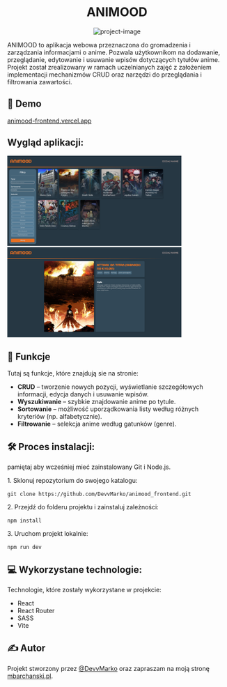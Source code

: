 <h1 align="center" id="title">ANIMOOD</h1>

<p align="center"><img src="https://socialify.git.ci/DevvMarko/animood_frontend/image?custom_language=React&amp;language=1&amp;name=1&amp;owner=1&amp;pattern=Plus&amp;theme=Dark" alt="project-image"></p>

<p id="description">ANIMOOD to aplikacja webowa przeznaczona do gromadzenia i zarządzania informacjami o anime. Pozwala użytkownikom na dodawanie, przeglądanie, edytowanie i usuwanie wpisów dotyczących tytułów anime. Projekt został zrealizowany w ramach uczelnianych zajęć z założeniem implementacji mechanizmów CRUD oraz narzędzi do przeglądania i filtrowania zawartości.
</p>

<h2>🚀 Demo</h2>

[animood-frontend.vercel.app](https://animood-frontend.vercel.app)

<h2>Wygląd aplikacji:</h2>

<img src="https://raw.githubusercontent.com/DevvMarko/animood_frontend/refs/heads/main/src/assets/screenshots/scr01.png" alt="project-screenshot" width="400" height="auto">
<img src="https://raw.githubusercontent.com/DevvMarko/animood_frontend/refs/heads/main/src/assets/screenshots/scr02.png" alt="project-screenshot" width="400" height="auto">

  
  
<h2>🧐 Funkcje</h2>

Tutaj są funkcje, które znajdują sie na stronie:

*   **CRUD** – tworzenie nowych pozycji, wyświetlanie szczegółowych informacji, edycja danych i usuwanie wpisów.
*   **Wyszukiwanie** – szybkie znajdowanie anime po tytule.
*   **Sortowanie** – możliwość uporządkowania listy według różnych kryteriów (np. alfabetycznie).
*   **Filtrowanie** – selekcja anime według gatunków (genre).




<h2>🛠️ Proces instalacji:</h2>
pamiętaj aby wcześniej mieć zainstalowany Git i Node.js.

<p>1. Sklonuj repozytorium do swojego katalogu:</p>

```
git clone https://github.com/DevvMarko/animood_frontend.git
```

<p>2. Przejdź do folderu projektu i zainstaluj zależności:</p>

```
npm install
```

<p>3. Uruchom projekt lokalnie:</p>

```
npm run dev
```

  
  
<h2>💻 Wykorzystane technologie:</h2>

Technologie, które zostały wykorzystane w projekcie:

*   React
*   React Router
*   SASS
*   Vite

## ✍️ Autor
Projekt stworzony przez [@DevvMarko](https://github.com/DevvMarko) oraz zapraszam na moją stronę [mbarchanski.pl](https://mbarchanski.pl).